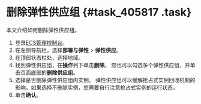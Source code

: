 # 删除弹性供应组 {#task_405817 .task}

本文介绍如何删除弹性供应组。

1.  登录[ECS管理控制台](https://ecs.console.aliyun.com)。
2.  在左侧导航栏，选择**部署与弹性** \> **弹性供应**。
3.  在顶部状态栏处，选择地域。
4.  找到弹性供应组，在**操作**列下单击**删除**。 您也可以勾选多个弹性供应组，并单击页面底部的**删除供应组**。
5.  选择是否删除弹性供应组内实例。 弹性供应组可以缓解抢占式实例回收机制的影响，如果选择不删除实例，您需要自行注意抢占式实例的运行状态。
6.  单击**确认**。

